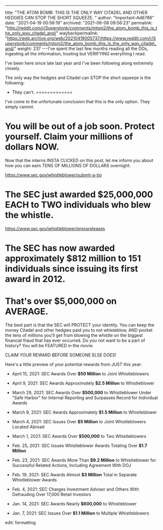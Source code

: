 ---
title: "THE ATOM BOMB: THIS IS THE ONLY WAY CITADEL AND OTHER HEDGIES CAN STOP THE SHORT SQUEEZE. "
author: "Important-Ad6786"
date: "2021-04-19 00:56:19"
archived: "2021-06-08 09:56:23"
permalink: "http://reddit.com/r/Superstonk/comments/mtpni2/the_atom_bomb_this_is_the_only_way_citadel_and/"
waybackpermalink: "https://web.archive.org/web/20210419005737/https://www.reddit.com/r/Superstonk/comments/mtpni2/the_atom_bomb_this_is_the_only_way_citadel_and/"
weight: 237
---I've spent the last few months reading all the DDs, ingesting all the information, trusting but VERIFYING everything I read.


I've been here since late last year and I've been following along extremely closely.


The only way the hedgies and Citadel can STOP the short squeeze is the following:


- They can't.
=============


I've come to the unfortunate conclusion that this is the only option. They simply cannot.


You will be out of a job soon. Protect yourself. Claim your millions of dollars NOW.
====================================================================================


Now that the interns INSTA CLICKED on this post, let me inform you about how you can earn TENS OF MILLIONS OF DOLLARS overnight:


https://www.sec.gov/whistleblower/submit-a-tip


The SEC just awarded **$25,000,000** EACH to TWO individuals who blew the whistle.
==================================================================================


https://www.sec.gov/whistleblower/pressreleases


The SEC has now awarded approximately $812 million to 151 individuals since issuing its first award in 2012.
============================================================================================================


That's over $5,000,000 on AVERAGE.
==================================


The best part is that the SEC will PROTECT your identity. You can keep the money Citadel and other hedgies paid you to not whisteblow, AND pocket the tens of millions you'll get from blowing the whistle on the biggest financial fraud that has ever occurred. Do you not want to be a part of history? You will be FEATURED in the movie.


CLAIM YOUR REWARD BEFORE SOMEONE ELSE DOES!


Here's a little preview of your potential rewards from JUST this year:


* April 15, 2021: SEC Awards Over **$50 Million** to Joint Whistleblowers


* April 9, 2021: SEC Awards Approximately **$2.5 Million** to Whistleblower


* March 29, 2021: SEC Awards Over **$500,000** to Whistleblower Under "Safe Harbor" for Internal Reporting and Surpasses Record for Individual Awards


* March 9, 2021: SEC Awards Approximately **$1.5 Million** to Whistleblower


* March 4, 2021: SEC Issues Over **$5 Million** to Joint Whistleblowers Located Abroad


* March 1, 2021: SEC Awards Over **$500,000** to Two Whistleblowers


* Feb. 25, 2021: SEC Issues Whistleblower Awards Totaling Over **$1.7 Million**


* Feb. 23, 2021: SEC Awards More Than **$9.2 Million** to Whistleblower for Successful Related Actions, Including Agreement With DOJ


* Feb. 19, 2021: SEC Awards Almost **$3 Million** Total in Separate Whistleblower Awards


* Feb. 4, 2021: SEC Charges Investment Adviser and Others With Defrauding Over 17,000 Retail Investors


* Jan. 14, 2021: SEC Awards Nearly **$600,000** to Whistleblower


* Jan. 7, 2021: SEC Issues Over **$1.1 Million** to Multiple Whistleblowers




edit: formatting

